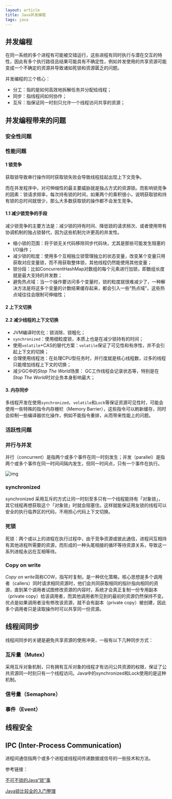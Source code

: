 ```yaml
---
layout: article
title: Java并发编程
tags: java
---
```




<!--more-->



## 并发编程

在同一系统的多个进程有可能被交错运行，这些进程有同时执行与潜在交互的特性，因此有多个执行路径且结果可能具有不确定性，例如并发使用的共享资源可能变成一个不确定的资源并导致诸如死锁和资源匮乏的问题。

并发编程的三个核心：

- 分工：指的是如何高效地拆解任务并分配给线程；
- 同步：指线程间如何协作；
- 互斥：指保证同一时刻只允许一个线程访问共享的资源；



## 并发编程带来的问题

### 安全性问题

### 性能问题

#### 1 锁竞争

获取锁导致串行操作同时获取锁失败会导致线程挂起出现上下文竞争。

而在并发程序中，对可伸缩性的最主要威胁就是独占方式的资源锁。而影响锁竞争的因素：锁请求频率，每次持有锁的时间，如果两个的乘积很小，说明获取锁和持有锁的总时间就很少，那么大多数获取锁的操作都不会发生竞争。

#### 1.1 减少锁竞争的手段

减少锁竞争的主要方法是：减少锁的持有时间、降低锁的请求频次、或者使用带有协调机制的独占锁替代，因为这些机制允许更高的并发性。

- 缩小锁的范围：将于锁无关代码移除同步代码块，尤其是那些可能发生阻塞的I/O操作；
- 减少锁的粒度：使用多个互相独立锁管理独立的状态变量，改变某个变量只用获取对应变量锁，而不用获取整体锁，其他线程仍然能使用其他变量；
- 锁分段：比如ConcurrentHashMap对数组的每个元素进行加锁，即数组长度就是最大支持的并发数；
- 避免热点域：当一个操作要访问多个变量时，锁的粒度就很难减少了，一种解决方法是将这多个变量的计数结果缓存起来，都会引入一些“热点域”，这些热点域往往会限制可伸缩性；

#### 2 上下文切换

#### 2.2 减少线程的上下文切换

- JVM编译时优化：锁消除、锁粗化；
- `synchronized`：使用细粒度锁，本质上也是在减少锁持有的时间；
- 使用`volatile`+CAS的替代方案：`volatile`保证了可见性和有序性，并不会引起上下文的切换；
- 合理使用线程池：在处理CPU型任务时，并行度就是核心线程数，过多的线程只能增加线程上下文的切换；
- 减少GC中的*Stop The World*场景： GC工作线程会记录状态等，特别是在*Stop The World*时对业务本身影响最大；



#### 3. 内存同步

多线程开发在使用`synchronized`、`volatile`和`Lock`等保证资源可见性时，可能会使用一些特殊的指令内存栅栏（Memory Barrier），这些指令可以刷新缓存，同时会抑制一些编译器优化操作，例如不能指令重排，从而带来性能上的问题。



### 活跃性问题



### 并行与并发

并行（concurrent）是指两个或多个事件在同一时刻发生；并发（parallel）是指两个或多个事件在同一时间间隔内发生，但同一时间点，只有一个事件在执行。

![img](https://s2.loli.net/2022/09/22/L5GpYbUFWnTyAzO.jpg)



### synchronized

synchronized 采用互斥的方式让同一时刻至多只有一个线程能持有「对象锁」，其它线程再想获取这个「对象锁」时就会阻塞住。这样就能保证用友锁的线程可以安全的执行临界区的代码，不用担心代码上下文切换。



### 死锁

死锁：两个或以上的进程在执行过程中，由于竞争资源或彼此通信，进程间互相持有其他进程所需要的资源，而形成的一种头尾相接的循环等待资源关系，导致这一系列进程永远在互相等待。



### Copy on write

*Copy on write*简称COW，指写时复制，是一种优化策略，核心思想是多个调用者（callers）同时请求相同资源时，他们会共同获取相同的指针指向相同的资源，直到某个调用者试图修改资源的内容时，系统才会真正复制一份专用副本（private copy）给该调用者，而其他调用者所见到的最初的资源仍然保持不变。优点是如果调用者没有修改该资源，就不会有副本（private copy）被创建，因此多个调用者只是读取操作时可以共享同一份资源。





## 线程间同步

线程间同步的关键是避免共享资源的使用冲突，一般有以下几种同步方式：

### 互斥量（Mutex）

采用互斥对象机制，只有拥有互斥对象的线程才有访问公共资源的权限，保证了公共资源同一时刻只有一个线程访问。Java中的synchronized和Lock使用的是这种机制。

### 信号量（Semaphore）

### 事件（Event）





## 线程安全





## IPC (Inter-Process Communication)

进程间通信指两个或多个进程或线程间传递数据或信号的一些技术和方法。





参考链接：

[不可不锁的Java“锁”事](https://tech.meituan.com/2018/11/15/java-lock.html)

[Java锁比较全的入门整理](https://zhuanlan.zhihu.com/p/163864864)

